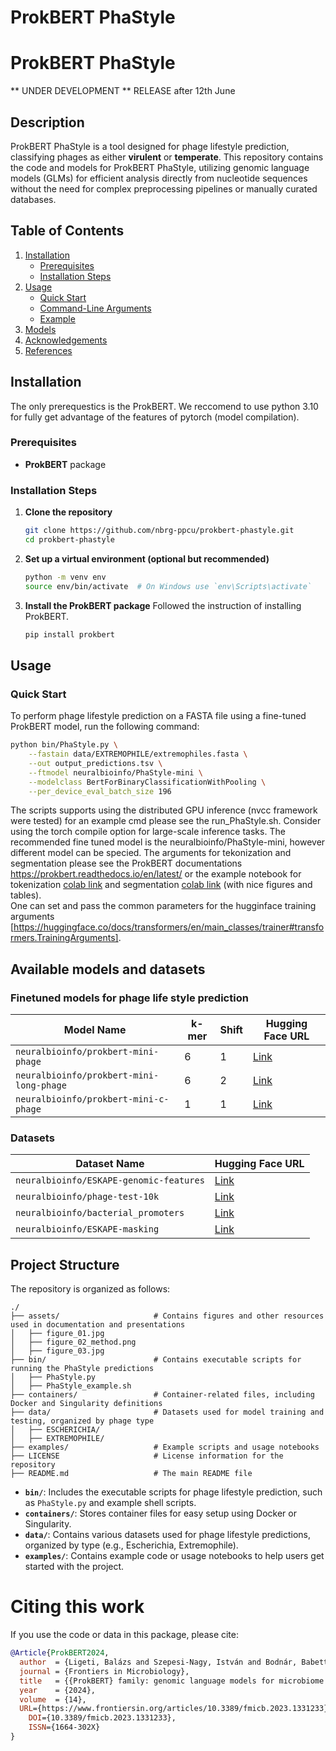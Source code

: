 # ProkBERT PhaStyle


# ProkBERT PhaStyle
** UNDER DEVELOPMENT **
RELEASE after 12th June



## Description

ProkBERT PhaStyle is a tool designed for phage lifestyle prediction, classifying phages as either **virulent** or **temperate**. This repository contains the code and models for ProkBERT PhaStyle, utilizing genomic language models (GLMs) for efficient analysis directly from nucleotide sequences without the need for complex preprocessing pipelines or manually curated databases.

## Table of Contents

1. [Installation](#installation)
    - [Prerequisites](#prerequisites)
    - [Installation Steps](#installation-steps)
2. [Usage](#usage)
    - [Quick Start](#quick-start)
    - [Command-Line Arguments](#command-line-arguments)
    - [Example](#example)
3. [Models](#models)
4. [Acknowledgements](#acknowledgements)
5. [References](#references)

## Installation
The only prerequestics is the ProkBERT. We reccomend to use python 3.10 for fully get advantage of the features of pytorch (model compilation).

### Prerequisites
- **ProkBERT** package

### Installation Steps


1. **Clone the repository**

    ```bash
    git clone https://github.com/nbrg-ppcu/prokbert-phastyle.git
    cd prokbert-phastyle
    ```

2. **Set up a virtual environment (optional but recommended)**

    ```bash
    python -m venv env
    source env/bin/activate  # On Windows use `env\Scripts\activate`
    ```

3. **Install the ProkBERT package**
    Followed the instruction of installing ProkBERT.     

    ```bash
    pip install prokbert
    ```


## Usage

### Quick Start

To perform phage lifestyle prediction on a FASTA file using a fine-tuned ProkBERT model, run the following command:

```bash
python bin/PhaStyle.py \
    --fastain data/EXTREMOPHILE/extremophiles.fasta \
    --out output_predictions.tsv \
    --ftmodel neuralbioinfo/PhaStyle-mini \
    --modelclass BertForBinaryClassificationWithPooling \
    --per_device_eval_batch_size 196
```
The scripts supports using the distributed GPU inference (nvcc framework were tested) for an example cmd please see the run_PhaStyle.sh. Consider using the torch compile option for large-scale inference tasks. 
The recommended fine tuned model is the neuralbioinfo/PhaStyle-mini, however different model can be specied. The arguments for tekonization  and segmentation please see the ProkBERT documentations https://prokbert.readthedocs.io/en/latest/ or the example notebook for tokenization [colab link](https://colab.research.google.com/github/nbrg-ppcu/prokbert/blob/main/examples/Tokenization.ipynb) and segmentation [colab link](https://colab.research.google.com/github/nbrg-ppcu/prokbert/blob/main/examples/Segmentation.ipynb) (with nice figures and tables).  
One can set and pass the common parameters for the hugginface training arguments [https://huggingface.co/docs/transformers/en/main_classes/trainer#transformers.TrainingArguments]. 


## Available models and datasets
### Finetuned models for phage life style prediction

| Model Name | k-mer | Shift | Hugging Face URL |
| --- | --- | --- | --- |
| `neuralbioinfo/prokbert-mini-phage` | 6 | 1 | [Link](https://huggingface.co/neuralbioinfo/prokbert-mini-phage) |
| `neuralbioinfo/prokbert-mini-long-phage` | 6 | 2 | [Link](https://huggingface.co/neuralbioinfo/prokbert-mini-long-phage) |
| `neuralbioinfo/prokbert-mini-c-phage` | 1 | 1 | [Link](https://huggingface.co/neuralbioinfo/prokbert-mini-c-phage) |



### Datasets

| Dataset Name | Hugging Face URL |
| --- | --- |
| `neuralbioinfo/ESKAPE-genomic-features` | [Link](https://huggingface.co/datasets/neuralbioinfo/ESKAPE-genomic-features) |
| `neuralbioinfo/phage-test-10k` | [Link](https://huggingface.co/datasets/neuralbioinfo/phage-test-10k) |
| `neuralbioinfo/bacterial_promoters` | [Link](https://huggingface.co/datasets/neuralbioinfo/bacterial_promoters) |
| `neuralbioinfo/ESKAPE-masking` | [Link](https://huggingface.co/datasets/neuralbioinfo/ESKAPE-masking) |

## Project Structure

The repository is organized as follows:
```
./
├── assets/                     # Contains figures and other resources used in documentation and presentations
│   ├── figure_01.jpg
│   ├── figure_02_method.png
│   ├── figure_03.jpg
├── bin/                        # Contains executable scripts for running the PhaStyle predictions
│   ├── PhaStyle.py
│   ├── PhaStyle_example.sh
├── containers/                 # Container-related files, including Docker and Singularity definitions
├── data/                       # Datasets used for model training and testing, organized by phage type
│   ├── ESCHERICHIA/
│   ├── EXTREMOPHILE/
├── examples/                   # Example scripts and usage notebooks
├── LICENSE                     # License information for the repository
├── README.md                   # The main README file
```

- **`bin/`**: Includes the executable scripts for phage lifestyle prediction, such as `PhaStyle.py` and example shell scripts.
- **`containers/`**: Stores container files for easy setup using Docker or Singularity.
- **`data/`**: Contains various datasets used for phage lifestyle predictions, organized by type (e.g., Escherichia, Extremophile).
- **`examples/`**: Contains example code or usage notebooks to help users get started with the project.


# Citing this work

If you use the code or data in this package, please cite:

```bibtex
@Article{ProkBERT2024,
  author  = {Ligeti, Balázs and Szepesi-Nagy, István and Bodnár, Babett and Ligeti-Nagy, Noémi and Juhász, János},
  journal = {Frontiers in Microbiology},
  title   = {{ProkBERT} family: genomic language models for microbiome applications},
  year    = {2024},
  volume  = {14},
  URL={https://www.frontiersin.org/articles/10.3389/fmicb.2023.1331233},       
	DOI={10.3389/fmicb.2023.1331233},      
	ISSN={1664-302X}
}
```



